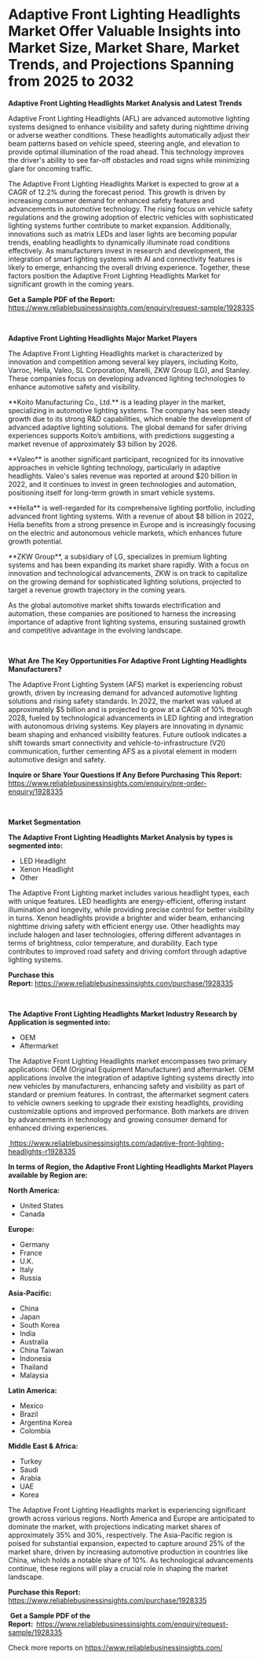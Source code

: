 <p><h1>Adaptive Front Lighting Headlights Market Offer Valuable Insights into Market Size, Market Share, Market Trends, and Projections Spanning from 2025 to 2032</h1></p><p><strong>Adaptive Front Lighting Headlights Market Analysis and Latest Trends</strong></p>
<p><p>Adaptive Front Lighting Headlights (AFL) are advanced automotive lighting systems designed to enhance visibility and safety during nighttime driving or adverse weather conditions. These headlights automatically adjust their beam patterns based on vehicle speed, steering angle, and elevation to provide optimal illumination of the road ahead. This technology improves the driver's ability to see far-off obstacles and road signs while minimizing glare for oncoming traffic.</p><p>The Adaptive Front Lighting Headlights Market is expected to grow at a CAGR of 12.2% during the forecast period. This growth is driven by increasing consumer demand for enhanced safety features and advancements in automotive technology. The rising focus on vehicle safety regulations and the growing adoption of electric vehicles with sophisticated lighting systems further contribute to market expansion. Additionally, innovations such as matrix LEDs and laser lights are becoming popular trends, enabling headlights to dynamically illuminate road conditions effectively. As manufacturers invest in research and development, the integration of smart lighting systems with AI and connectivity features is likely to emerge, enhancing the overall driving experience. Together, these factors position the Adaptive Front Lighting Headlights Market for significant growth in the coming years.</p></p>
<p><strong>Get a Sample PDF of the Report:&nbsp;</strong> <a href="https://www.reliablebusinessinsights.com/enquiry/request-sample/1928335?utm_campaign=2321&utm_medium=2&utm_source=Github&utm_content=ia&utm_term=29032025&utm_id=adaptive-front-lighting-headlights">https://www.reliablebusinessinsights.com/enquiry/request-sample/1928335</a></p>
<p>&nbsp;</p>
<p><strong>Adaptive Front Lighting Headlights Major Market Players</strong></p>
<p><p>The Adaptive Front Lighting Headlights market is characterized by innovation and competition among several key players, including Koito, Varroc, Hella, Valeo, SL Corporation, Marelli, ZKW Group (LG), and Stanley. These companies focus on developing advanced lighting technologies to enhance automotive safety and visibility.</p><p>**Koito Manufacturing Co., Ltd.** is a leading player in the market, specializing in automotive lighting systems. The company has seen steady growth due to its strong R&D capabilities, which enable the development of advanced adaptive lighting solutions. The global demand for safer driving experiences supports Koito’s ambitions, with predictions suggesting a market revenue of approximately $3 billion by 2026.</p><p>**Valeo** is another significant participant, recognized for its innovative approaches in vehicle lighting technology, particularly in adaptive headlights. Valeo's sales revenue was reported at around $20 billion in 2022, and it continues to invest in green technologies and automation, positioning itself for long-term growth in smart vehicle systems.</p><p>**Hella** is well-regarded for its comprehensive lighting portfolio, including advanced front lighting systems. With a revenue of about $8 billion in 2022, Hella benefits from a strong presence in Europe and is increasingly focusing on the electric and autonomous vehicle markets, which enhances future growth potential.</p><p>**ZKW Group**, a subsidiary of LG, specializes in premium lighting systems and has been expanding its market share rapidly. With a focus on innovation and technological advancements, ZKW is on track to capitalize on the growing demand for sophisticated lighting solutions, projected to target a revenue growth trajectory in the coming years.</p><p>As the global automotive market shifts towards electrification and automation, these companies are positioned to harness the increasing importance of adaptive front lighting systems, ensuring sustained growth and competitive advantage in the evolving landscape.</p></p>
<p>&nbsp;</p>
<p><strong>What Are The Key Opportunities For Adaptive Front Lighting Headlights Manufacturers?</strong></p>
<p><p>The Adaptive Front Lighting System (AFS) market is experiencing robust growth, driven by increasing demand for advanced automotive lighting solutions and rising safety standards. In 2022, the market was valued at approximately $5 billion and is projected to grow at a CAGR of 10% through 2028, fueled by technological advancements in LED lighting and integration with autonomous driving systems. Key players are innovating in dynamic beam shaping and enhanced visibility features. Future outlook indicates a shift towards smart connectivity and vehicle-to-infrastructure (V2I) communication, further cementing AFS as a pivotal element in modern automotive design and safety.</p></p>
<p><strong>Inquire or Share Your Questions If Any Before Purchasing This Report:</strong> <a href="https://www.reliablebusinessinsights.com/enquiry/pre-order-enquiry/1928335?utm_campaign=2321&utm_medium=2&utm_source=Github&utm_content=ia&utm_term=29032025&utm_id=adaptive-front-lighting-headlights">https://www.reliablebusinessinsights.com/enquiry/pre-order-enquiry/1928335</a></p>
<p>&nbsp;</p>
<p><strong>Market Segmentation</strong></p>
<p><strong>The Adaptive Front Lighting Headlights Market Analysis by types is segmented into:</strong></p>
<p><ul><li>LED Headlight</li><li>Xenon Headlight</li><li>Other</li></ul></p>
<p><p>The Adaptive Front Lighting market includes various headlight types, each with unique features. LED headlights are energy-efficient, offering instant illumination and longevity, while providing precise control for better visibility in turns. Xenon headlights provide a brighter and wider beam, enhancing nighttime driving safety with efficient energy use. Other headlights may include halogen and laser technologies, offering different advantages in terms of brightness, color temperature, and durability. Each type contributes to improved road safety and driving comfort through adaptive lighting systems.</p></p>
<p><strong>Purchase this Report:&nbsp;</strong><a href="https://www.reliablebusinessinsights.com/purchase/1928335?utm_campaign=2321&utm_medium=2&utm_source=Github&utm_content=ia&utm_term=29032025&utm_id=adaptive-front-lighting-headlights">https://www.reliablebusinessinsights.com/purchase/1928335</a></p>
<p>&nbsp;</p>
<p><strong>The Adaptive Front Lighting Headlights Market Industry Research by Application is segmented into:</strong></p>
<p><ul><li>OEM</li><li>Aftermarket</li></ul></p>
<p><p>The Adaptive Front Lighting Headlights market encompasses two primary applications: OEM (Original Equipment Manufacturer) and aftermarket. OEM applications involve the integration of adaptive lighting systems directly into new vehicles by manufacturers, enhancing safety and visibility as part of standard or premium features. In contrast, the aftermarket segment caters to vehicle owners seeking to upgrade their existing headlights, providing customizable options and improved performance. Both markets are driven by advancements in technology and growing consumer demand for enhanced driving experiences.</p></p>
<p><a href="https://www.reliablebusinessinsights.com/adaptive-front-lighting-headlights-r1928335?utm_campaign=2321&utm_medium=2&utm_source=Github&utm_content=ia&utm_term=29032025&utm_id=adaptive-front-lighting-headlights">&nbsp;https://www.reliablebusinessinsights.com/adaptive-front-lighting-headlights-r1928335</a></p>
<p><strong>In terms of Region, the Adaptive Front Lighting Headlights Market Players available by Region are:</strong></p>
<p>
    <p> <strong> North America: </strong>
        <ul>
            <li>United States</li>
            <li>Canada</li>
        </ul>
        </p> 
    <p> <strong> Europe: </strong>
        <ul>
            <li>Germany</li>
            <li>France</li>
            <li>U.K.</li>
            <li>Italy</li>
            <li>Russia</li>
        </ul>
        </p> 
    <p> <strong> Asia-Pacific: </strong>
        <ul>
            <li>China</li>
            <li>Japan</li>
            <li>South Korea</li>
            <li>India</li>
            <li>Australia</li>
            <li>China Taiwan</li>
            <li>Indonesia</li>
            <li>Thailand</li>
            <li>Malaysia</li>
        </ul>
        </p> 
    <p> <strong> Latin America: </strong>
        <ul>
            <li>Mexico</li>
            <li>Brazil</li>
            <li>Argentina Korea</li>
            <li>Colombia</li>
        </ul>
        </p> 
    <p> <strong> Middle East & Africa: </strong>
        <ul>
            <li>Turkey</li>
            <li>Saudi</li>
            <li>Arabia</li>
            <li>UAE</li>
            <li>Korea</li>
        </ul>
    </p>
    </p>
<p><p>The Adaptive Front Lighting Headlights market is experiencing significant growth across various regions. North America and Europe are anticipated to dominate the market, with projections indicating market shares of approximately 35% and 30%, respectively. The Asia-Pacific region is poised for substantial expansion, expected to capture around 25% of the market share, driven by increasing automotive production in countries like China, which holds a notable share of 10%. As technological advancements continue, these regions will play a crucial role in shaping the market landscape.</p></p>
<p><strong>Purchase this Report: </strong><a href="https://www.reliablebusinessinsights.com/purchase/1928335?utm_campaign=2321&utm_medium=2&utm_source=Github&utm_content=ia&utm_term=29032025&utm_id=adaptive-front-lighting-headlights">https://www.reliablebusinessinsights.com/purchase/1928335</a></p>
<p>&nbsp;<strong>Get a Sample PDF of the Report:&nbsp;&nbsp;</strong><a href="https://www.reliablebusinessinsights.com/enquiry/request-sample/1928335?utm_campaign=2321&utm_medium=2&utm_source=Github&utm_content=ia&utm_term=29032025&utm_id=adaptive-front-lighting-headlights">https://www.reliablebusinessinsights.com/enquiry/request-sample/1928335</a></p>
<p><strong></strong></p>
<p>Check more reports on <a href="https://www.reliablebusinessinsights.com/?utm_campaign=2321&utm_medium=2&utm_source=Github&utm_content=ia&utm_term=29032025&utm_id=adaptive-front-lighting-headlights">https://www.reliablebusinessinsights.com/</a></p>